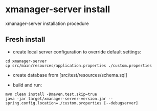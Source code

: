 # xmanager-server install
xmanager-server installation procedure

## Fresh install
- create local server configuration to override default settings:
```
cd xmanager-server
cp src/main/resources/application.properties ./custom.properties
```

- create database from [src/test/resources/schema.sql]

- build and run:
```
mvn clean install -Dmaven.test.skip=true
java -jar target/xmanager-server-version.jar --spring.config.location=./custom.properties [--debugserver]
```
